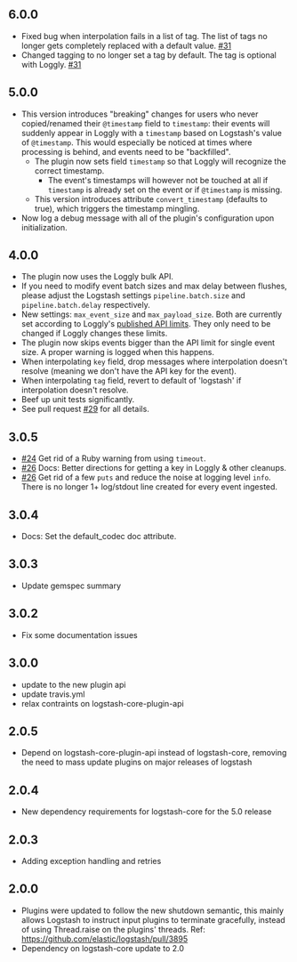 ## 6.0.0
  - Fixed bug when interpolation fails in a list of tag. The list of tags no
    longer gets completely replaced with a default value.
    [#31](https://github.com/logstash-plugins/logstash-output-loggly/pull/31)
  - Changed tagging to no longer set a tag by default. The tag is optional with Loggly.
    [#31](https://github.com/logstash-plugins/logstash-output-loggly/pull/31)

## 5.0.0
  - This version introduces "breaking" changes for users who never copied/renamed
    their `@timestamp` field to `timestamp`: their events will suddenly appear
    in Loggly with a `timestamp` based on Logstash's value of `@timestamp`.
    This would especially be noticed at times where processing is behind, and
    events need to be "backfilled".
    - The plugin now sets field `timestamp` so that Loggly will recognize the
      correct timestamp.
      - The event's timestamps will however not be touched at all if `timestamp`
        is already set on the event or if `@timestamp` is missing.
    - This version introduces attribute `convert_timestamp` (defaults to true), which
      triggers the timestamp mingling.
  - Now log a debug message with all of the plugin's configuration upon initialization.

## 4.0.0
  - The plugin now uses the Loggly bulk API.
  - If you need to modify event batch sizes and max delay between flushes,
    please adjust the Logstash settings `pipeline.batch.size` and
    `pipeline.batch.delay` respectively.
  - New settings: `max_event_size` and `max_payload_size`.
    Both are currently set according to Loggly's [published API limits](https://www.loggly.com/docs/http-bulk-endpoint/).
    They only need to be changed if Loggly changes these limits.
  - The plugin now skips events bigger than the API limit for single event size.
    A proper warning is logged when this happens.
  - When interpolating `key` field, drop messages where interpolation doesn't
    resolve (meaning we don't have the API key for the event).
  - When interpolating `tag` field, revert to default of 'logstash' if interpolation doesn't resolve.
  - Beef up unit tests significantly.
  - See pull request [#29](https://github.com/logstash-plugins/logstash-output-loggly/pull/29) for all details.

## 3.0.5
  - [#24](https://github.com/logstash-plugins/logstash-output-loggly/pull/24)
    Get rid of a Ruby warning from using `timeout`.
  - [#26](https://github.com/logstash-plugins/logstash-output-loggly/pull/26)
    Docs: Better directions for getting a key in Loggly & other cleanups.
  - [#26](https://github.com/logstash-plugins/logstash-output-loggly/pull/26)
    Get rid of a few `puts` and reduce the noise at logging level `info`.
    There is no longer 1+ log/stdout line created for every event ingested.

## 3.0.4
  - Docs: Set the default\_codec doc attribute.

## 3.0.3
  - Update gemspec summary

## 3.0.2
  - Fix some documentation issues

## 3.0.0
 - update to the new plugin api
 - update travis.yml
 - relax contraints on logstash-core-plugin-api

## 2.0.5
  - Depend on logstash-core-plugin-api instead of logstash-core, removing the need to mass update plugins on major releases of logstash

## 2.0.4
  - New dependency requirements for logstash-core for the 5.0 release

## 2.0.3
 - Adding exception handling and retries

## 2.0.0
 - Plugins were updated to follow the new shutdown semantic, this mainly allows Logstash to instruct input plugins to terminate gracefully, 
   instead of using Thread.raise on the plugins' threads. Ref: https://github.com/elastic/logstash/pull/3895
 - Dependency on logstash-core update to 2.0
